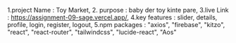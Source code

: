 1.project Name : Toy Market,
2. purpose : baby der toy kinte pare,
3.live Link : https://assignment-09-sage.vercel.app/,
4.key features : slider, details, profile, login, register, logout,
5.npm packages :
    "axios",
    "firebase",
    "kitzo",
    "react",
    "react-router",
    "tailwindcss",
    "lucide-react",
    "Aos"
